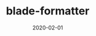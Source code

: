 ---
title: blade-formatter
summary: An opinionated blade template formatter for Laravel
year: 2020
thumbnail: /assets/img/uploads/blade-formatter.png
date: 2020-02-01
categories:
  - PHP
  - Laravel
links:
  github: https://github.com/shufo/blade-formatter
tools:
  - Nodejs
  - TypeScript 
  - eslint
  - Prettier
slug: blade-formatter
priority: 95
---